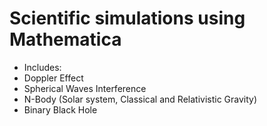 # Scientific simulations using Mathematica
- Includes:
- Doppler Effect
- Spherical Waves Interference
- N-Body (Solar system, Classical and Relativistic Gravity)
- Binary Black Hole